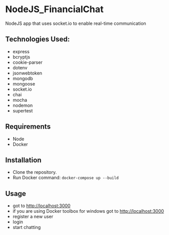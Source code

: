 # NodeJS_FinancialChat
NodeJS app that uses socket.io to enable real-time communication

## Technologies Used:

* express
* bcryptjs
* cookie-parser
* dotenv
* jsonwebtoken
* mongodb
* mongoose
* socket.io
* chai
* mocha
* nodemon
* supertest

## Requirements
* Node
* Docker

## Installation

* Clone the repository.
* Run Docker command: 
    ```docker-compose up --build```

## Usage

* got to [http://localhost:3000](http://localhost:3000)
* if you are using Docker toolbox for windows got to [http://localhost:3000](http://192.168.99.100:3000)
* register a new user
* login
* start chatting